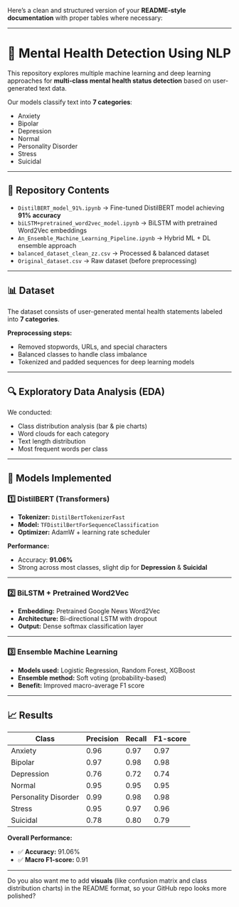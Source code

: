 Here’s a clean and structured version of your **README-style documentation** with proper tables where necessary:

---

# 🧠 Mental Health Detection Using NLP

This repository explores multiple machine learning and deep learning approaches for **multi-class mental health status detection** based on user-generated text data.

Our models classify text into **7 categories**:

* Anxiety
* Bipolar
* Depression
* Normal
* Personality Disorder
* Stress
* Suicidal

---

## 📂 Repository Contents

* `DistilBERT_model_91%.ipynb` → Fine-tuned DistilBERT model achieving **91% accuracy**
* `biLSTM+pretrained_word2vec_model.ipynb` → BiLSTM with pretrained Word2Vec embeddings
* `An_Ensemble_Machine_Learning_Pipeline.ipynb` → Hybrid ML + DL ensemble approach
* `balanced_dataset_clean_zz.csv` → Processed & balanced dataset
* `Original_dataset.csv` → Raw dataset (before preprocessing)

---

## 📊 Dataset

The dataset consists of user-generated mental health statements labeled into **7 categories**.

**Preprocessing steps:**

* Removed stopwords, URLs, and special characters
* Balanced classes to handle class imbalance
* Tokenized and padded sequences for deep learning models

---

## 🔍 Exploratory Data Analysis (EDA)

We conducted:

* Class distribution analysis (bar & pie charts)
* Word clouds for each category
* Text length distribution
* Most frequent words per class

---

## 🧪 Models Implemented

### 1️⃣ DistilBERT (Transformers)

* **Tokenizer:** `DistilBertTokenizerFast`
* **Model:** `TFDistilBertForSequenceClassification`
* **Optimizer:** AdamW + learning rate scheduler

**Performance:**

* Accuracy: **91.06%**
* Strong across most classes, slight dip for **Depression** & **Suicidal**

---

### 2️⃣ BiLSTM + Pretrained Word2Vec

* **Embedding:** Pretrained Google News Word2Vec
* **Architecture:** Bi-directional LSTM with dropout
* **Output:** Dense softmax classification layer

---

### 3️⃣ Ensemble Machine Learning

* **Models used:** Logistic Regression, Random Forest, XGBoost
* **Ensemble method:** Soft voting (probability-based)
* **Benefit:** Improved macro-average F1 score

---

## 📈 Results

| Class                | Precision | Recall | F1-score |
| -------------------- | --------- | ------ | -------- |
| Anxiety              | 0.96      | 0.97   | 0.97     |
| Bipolar              | 0.97      | 0.98   | 0.98     |
| Depression           | 0.76      | 0.72   | 0.74     |
| Normal               | 0.95      | 0.95   | 0.95     |
| Personality Disorder | 0.99      | 0.98   | 0.98     |
| Stress               | 0.95      | 0.97   | 0.96     |
| Suicidal             | 0.78      | 0.80   | 0.79     |

**Overall Performance:**

* ✅ **Accuracy:** 91.06%
* ✅ **Macro F1-score:** 0.91

---

Do you also want me to add **visuals** (like confusion matrix and class distribution charts) in the README format, so your GitHub repo looks more polished?
